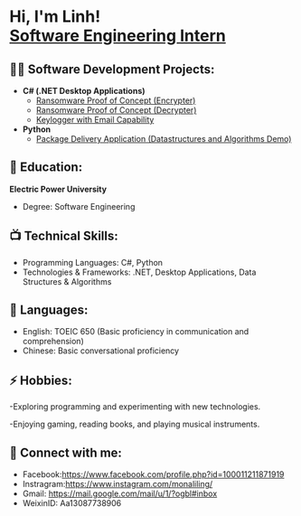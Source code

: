 <h1>Hi, I'm Linh! <br/><a href="https://github.com/joshmadakor1">Software Engineering Intern</a>

  
<h2>👨‍💻 Software Development Projects:</h2>

- <b>C# (.NET Desktop Applications)</b>
  - [Ransomware Proof of Concept (Encrypter)](https://github.com/joshmadakor1/EncrypterPOC)
  - [Ransomware Proof of Concept (Decrypter)](https://github.com/joshmadakor1/DecrypterPOC)
  - [Keylogger with Email Capability](https://github.com/joshmadakor1/Key-Logger-With-Email)
- <b>Python</b>
  - [Package Delivery Application (Datastructures and Algorithms Demo)](https://github.com/joshmadakor1/Package-Delivery-Pathfinding-Algorithm)

<h2>🌱 Education:</h2>

<b>Electric Power University</b>
  - Degree: Software Engineering


<h2>📺 Technical Skills:</h2>

- Programming Languages: C#, Python
- Technologies & Frameworks: .NET, Desktop Applications, Data Structures & Algorithms
  
<h2>💬 Languages:</h2>

- English: TOEIC 650 (Basic proficiency in communication and comprehension)
- Chinese: Basic conversational proficiency

<h2> ⚡ Hobbies:</h2>

-Exploring programming and experimenting with new technologies.

-Enjoying gaming, reading books, and playing musical instruments.

<h2> 🤳 Connect with me:</h2>

- Facebook:https://www.facebook.com/profile.php?id=100011211871919
- Instragram:https://www.instagram.com/monaliling/
- Gmail: https://mail.google.com/mail/u/1/?ogbl#inbox
- WeixinID: Aa13087738906

<!--
**joshmadakor1/joshmadakor1** is a ✨ _special_ ✨ repository because its `README.md` (this file) appears on your GitHub profile.

Here are some ideas to get you started:

- 🔭 I’m currently working on ...
- 🌱 I’m currently learning ...
- 👯 I’m looking to collaborate on ...
- 🤔 I’m looking for help with ...
- 💬 Ask me about ...
- 📫 How to reach me: ...
- 😄 Pronouns: ...
- ⚡ Fun fact: ...
-->

